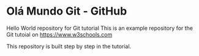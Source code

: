 # Olá Mundo Git - GitHub
Hello World repository for Git tutorial
This is an example repository for the Git tutoial on https://www.w3schools.com

This repository is built step by step in the tutorial.
